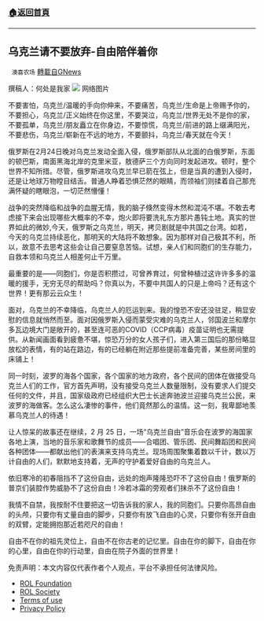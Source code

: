 ###  [:house:返回首頁](https://github.com/ourhimalayas/txt)
---


## 乌克兰请不要放弃-自由陪伴着你
` 澳喜农场` [轉載自GNews](https://gnews.org/zh-hans/2068702/)

撰稿人：何处是我家
![](https://lh4.googleusercontent.com/wSDWPPA-AaQPuusAEm6xSjpC5pSyK8WEVDHpS2wpvPKaeTnA5lSizjiC8u62eScU3CjaFHacxaUEKwsgVLcQ6WLLe_0DoI-FPh7LHqPwa0F_grGGDepuIxT5KuF5pzPcmfR1wRw9)
网络图片

不要害怕，乌克兰/温暖的手向你伸来，不要痛苦，乌克兰/生命是上帝赐予你的，不要担心，乌克兰/正义始终在你这里，不要哭泣，乌克兰/世界无处不是你的家，不要孤单，乌克兰/朋友矗立在你身边，不要惊慌，乌克兰/前进的路上缀满阳光，不要悲伤，乌克兰/崭新在不远的地方，不要颤抖，乌克兰/春天就在今天！

俄罗斯在2月24日晚对乌克兰发动全面入侵，俄罗斯部队从北面的白俄罗斯，东面的顿巴斯，南面黑海北岸的克里米亚，敖德萨三个方向同时发起进攻。顿时，整个世界不知所措。尽管，俄罗斯进攻乌克兰早已箭在弦上，但是当真的遭到入侵时，还是让地球万物瞠目结舌。普通人睁着恐惧茫然的眼睛，而领袖们则揉着自己那充满怀疑的瞎眼泡，一切茫然懵懂！

战争的突然降临和战争的血腥无情，我的脑子倏然变得木然和混沌不堪。不敢去考虑接下来会出现哪些大概率的不幸，炮火即将要洗礼东方那片愚钝土地。真实的世界如此的微妙,今天，俄罗斯之乌克兰，明天，拷贝剧就是中共国之台湾。如若，今天的乌克兰持续恶化，那明天的大陆将不敢想象。因为那样对自己极其不利，所以，故意不去思考这些会让自己要窒息苦恼。试想，亲人们和同胞们的生存能力，自救本领和乌克兰人相差何止千万里。

最重要的是——同胞们，你是否积攒过，可曾养育过，何曾种植过这许许多多的温暖的援手，无穷无尽的帮助吗？你真以为，不要中共国人的只是上帝吗？还有这个世界！更有那云云众生！

面对，乌克兰的不幸降临，乌克兰人的厄运到来。我的惶恐不安还没驻足，稍显安慰的信息就悄然而至。面对因俄罗斯入侵而蒙受灾难的乌克兰人，邻国波兰和摩尔多瓦边境大门是敞开的，甚至连可恶的COVID（CCP病毒）疫苗证明也无需提供。从新闻画面看到疲惫不堪，惊恐万分的女人孩子们，进入第三国后的那份略显放松的表情，有的站在路边，有的已经躺在附近那些提前准备完善，某些房间里的床铺上！

同一时刻，波罗的海各个国家，各个国家的地方政府，各个民间的团体在做接受乌克兰人们的工作，官方首先声明，没有接受乌克兰人数量限制，没有要求人们提交任何的文件，并且，国家级政府已经组织大巴士长途奔驰波兰迎接乌克兰公民，来波罗的海做客。怎么这么凄惨的事件，他们竟然那么的温情。这一刻，我卑鄙地羡慕乌克兰人的待遇！

让人惊呆的故事还在继续，2 月 25 日，一场“乌克兰自由”音乐会在波罗的海国家各地上演，当地的音乐家和歌舞节的成员——合唱团、管乐团、民间舞蹈团和民间各种团体——都献出他们的表演来支持乌克兰。现场周围聚集着数以千计，数以万计自由的人们，默默地支持着，无声的守护着爱好自由的乌克兰人。

依旧寒冷的初春阻挡不了这份自由，远处的炮声隆隆恐吓不了这份自由！俄罗斯的普京们装腔作势威胁不了这份自由！冷若冰霜的旁观者们抹杀不了这份自由！

我情不自禁，我按耐不住要把这一切告诉我的家人，我的同胞们。只要你高昂自由的头颅，只要你有丈量自由的脚步，只要你有放飞自由的心灵，只要你有张开自由的双臂，定能拥抱那近若咫尺的自由！

自由不在你的祖先灵位上，自由不在你古老的记忆里。自由在你的脚下，自由在你的心里，自由在你的行动里，自由在院子外面的世界里！

 

免责声明：本文内容仅代表作者个人观点，平台不承担任何法律风险。

- [ROL Foundation](https://rolfoundation.org/)
- [ROL Society](https://rolsociety.org/)
- [Terms of use](https://gnews.org/terms-of-use-3/)
- [Privacy Policy](https://gnews.org/privacy-policy/)
